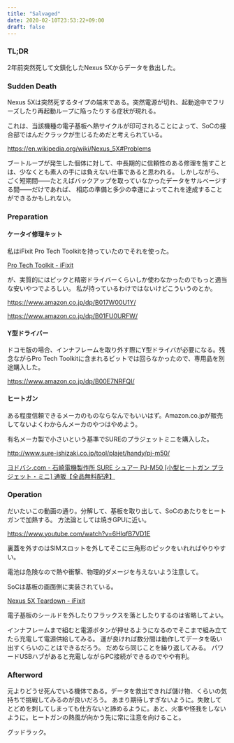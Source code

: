 ```yaml
---
title: "Salvaged"
date: 2020-02-10T23:53:22+09:00
draft: false
---
```


### TL;DR

2年前突然死して文鎮化したNexus 5Xからデータを救出した。

### Sudden Death

Nexus 5Xは突然死するタイプの端末である。突然電源が切れ、起動途中でフリーズしたり再起動ループに陥ったりする症状が現れる。

これは、当該機種の電子基板へ熱サイクルが印可されることによって、SoCの接合部ではんだクラックが生じるためだと考えられている。

https://en.wikipedia.org/wiki/Nexus_5X#Problems

ブートループが発生した個体に対して、中長期的に信頼性のある修理を施すことは、少なくとも素人の手には負えない仕事であると思われる。
しかしながら、ごく短期間――たとえばバックアップを取っていなかったデータをサルベージする間――だけであれば、
相応の準備と多少の幸運によってこれを達成することができるかもしれない。

### Preparation

#### ケータイ修理キット

私はiFixit Pro Tech Toolkitを持っていたのでそれを使った。

[Pro Tech Toolkit - iFixit](https://www.ifixit.com/Store/Tools/Pro-Tech-Toolkit/IF145-307)

が、実質的にはピックと精密ドライバーくらいしか使わなかったのでもっと適当な安いやつでよろしい。
私が持っているわけではないけどこういうのとか。

https://www.amazon.co.jp/dp/B017W00U1Y/

https://www.amazon.co.jp/dp/B01FU0URFW/

#### Y型ドライバー

ドコモ版の場合、インナフレームを取り外す際にY型ドライバが必要になる。残念ながらPro Tech Toolkitに含まれるビットでは回らなかったので、専用品を別途購入した。

https://www.amazon.co.jp/dp/B00E7NRFQI/

#### ヒートガン

ある程度信頼できるメーカのものならなんでもいいはず。Amazon.co.jpが販売してないよくわからんメーカのやつはやめよう。

有名メーカ製で小さいという基準でSUREのプラジェットミニを購入した。

http://www.sure-ishizaki.co.jp/tool/plajet/handy/pj-m50/

[ヨドバシ.com - 石崎電機製作所 SURE シュアー PJ-M50 [小型ヒートガン プラジェット・ミニ] 通販【全品無料配達】](https://www.yodobashi.com/product/100000001004681219/)

### Operation


だいたいこの動画の通り。分解して、基板を取り出して、SoCのあたりをヒートガンで加熱する。
方法論としては焼きGPUに近い。

https://www.youtube.com/watch?v=6HlqfB7VD1E

裏蓋を外すのはSIMスロットを外してそこに三角形のピックをいれればやりやすい。

電池は危険なので熱や衝撃、物理的ダメージを与えないよう注意して。

SoCは基板の画面側に実装されている。

[Nexus 5X Teardown - iFixit](https://www.ifixit.com/Teardown/Nexus+5X+Teardown/51318)

電子基板のシールドを外したりフラックスを落としたりするのは省略してよい。

インナフレームまで組むと電源ボタンが押せるようになるのでそこまで組み立てたら充電して電源供給してみる。
運が良ければ数分間は動作してデータを吸い出すくらいのことはできるだろう。
だめなら同じことを繰り返してみる。
パワードUSBハブがあると充電しながらPC接続ができるのでやや有利。

### Afterword

元よりどうせ死んでいる機体である。データを救出できれば儲け物、くらいの気持ちで挑戦してみるのが良いだろう。
あまり期待しすぎないように。失敗してとどめを刺してしまっても仕方ないと諦めるように。あと、火事や怪我をしないように。ヒートガンの熱風が向かう先に常に注意を向けること。

グッドラック。